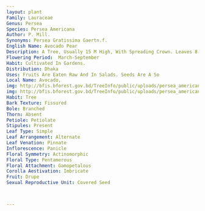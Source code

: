 ```yaml
---
layout: plant
Family: Lauraceae
Genus: Persea
Species: Persea Americana
Author: P. Mill.
Synonyms: Persea Gratissima Gaertn.f.
English Name: Avocado Pear
Description: A Tree, Usually 15 M High, With Spreading Crown. Leaves 8-18 Ã— 4-6 Cm, Oblong To Elliptic, Base Attenuate, Apex Obtuse, Petioles C 2 Cm Long, Slightly Sulcate Above, Sparsely Pubescent. Inflorescence Compact Panicles, Terminal On Branchlets. Flowers Subsessile, Yellowish-green, 5-6 Mm Long, Pedicels Up To 6 Mm Long, Densely Yellow Brown-pubescent. Perianth Densely Yellowish-brown Pubescent Outside And Inside, The Tube Obconical, C 1 Mm Long, Lobes 6, Oblong, Obtuse, Outer 3 Smaller, All Dilated After Anthesis And Caducous. Fertile Stamens 9, C 4 Mm Long, Filaments Filiform, Complanate, Densely Pilose, Anthers 4-celled, Cells Introrse For 1st And 2nd Whorls Or Extrorse For 3rd Whorl, Staminodes 3. Ovary Ovoid, C 1.5 Mm Long, Densely Pilose, Styles 2.5 Mm Long, Densely Pilose, Stigmas Slightly Dilated, Discoid. Fruit A Berry, Obovoid, Usually Pear-shaped, C 10 Ã— 8 Cm, With Copious Mesocarp. Seeds 5.0 Ã— 1.5 Cm.
Flowering Period:  March-September
Habit: Cultivated In Gardens.
Distribution: Dhaka
Uses: Fruits Are Eaten Raw And In Salads. Seeds Are A So
Local Name: Avocado, 
img: http://bfis.bforest.gov.bd/TreeInfo/public/uploads/persea_americana.jpg
img: http://bfis.bforest.gov.bd/TreeInfo/public/uploads/persea_americana2.jpg
Habit: Tree
Bark Texture: Fissured
Bole: Branched
Thorn: Absent
Petiole: Petiolate
Stipules: Present
Leaf Type: Simple
Leaf Arrangement: Alternate
Leaf Venation: Pinnate
Inflorescence: Panicle
Floral Symmetry: Actinomorphic
Floral Type: Pentamerous
Floral Attachment: Gamopetalous
Corolla Aestivation: Imbricate
Fruit: Drupe
Sexual Reproductive Unit: Covered Seed



---
```


